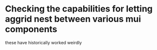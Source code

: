 # Checking the capabilities for letting aggrid nest between various mui components
these have historically worked weirdly 

